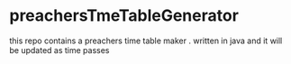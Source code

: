 # preachersTmeTableGenerator
this repo contains a preachers time table maker . written in java and it will be updated as time passes
